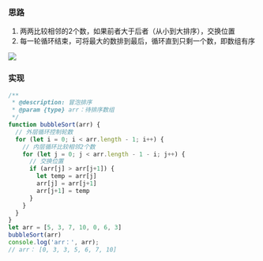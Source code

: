 ### 思路
1. 两两比较相邻的2个数，如果前者大于后者（从小到大排序），交换位置
2. 每一轮循环结束，可将最大的数排到最后，循环直到只剩一个数，即数组有序

<img src="https://images2017.cnblogs.com/blog/849589/201710/849589-20171015223238449-2146169197.gif">

### 实现
```js
/**
 * @description: 冒泡排序
 * @param {type} arr：待排序数组
 */
function bubbleSort(arr) {
  // 外层循环控制轮数
  for (let i = 0; i < arr.length - 1; i++) {
    // 内层循环比较相邻2个数
    for (let j = 0; j < arr.length - 1 - i; j++) {
      // 交换位置
      if (arr[j] > arr[j+1]) {
        let temp = arr[j]
        arr[j] = arr[j+1]
        arr[j+1] = temp
      }
    }
  }
}
let arr = [5, 3, 7, 10, 0, 6, 3]
bubbleSort(arr)
console.log('arr：', arr);
// arr： [0, 3, 3, 5, 6, 7, 10]
```